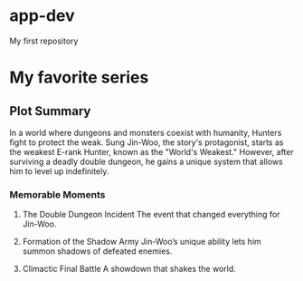 # app-dev
My first repository

# My favorite series

## Plot Summary
In a world where dungeons and monsters coexist with humanity, Hunters fight to protect the weak. Sung Jin-Woo, the story's protagonist, starts as the weakest E-rank Hunter, known as the "World's Weakest." However, after surviving a deadly double dungeon, he gains a unique system that allows him to level up indefinitely.

### Memorable Moments

1. The Double Dungeon Incident
The event that changed everything for Jin-Woo.

2. Formation of the Shadow Army
Jin-Woo’s unique ability lets him summon shadows of defeated enemies.

3. Climactic Final Battle
A showdown that shakes the world.

